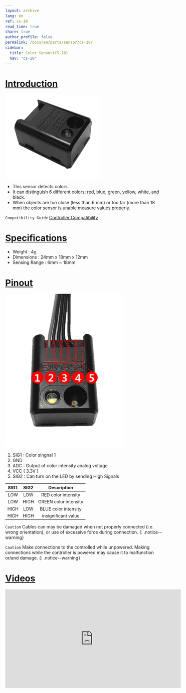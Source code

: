 ```yaml
---
layout: archive
lang: en
ref: cs-10
read_time: true
share: true
author_profile: false
permalink: /docs/en/parts/sensor/cs-10/
sidebar:
  title: Color Sensor(CS-10)
  nav: "cs-10"
---
```


# [Introduction](#introduction)

![](/assets/images/parts/sensors/cs-10_product.png)

- This sensor detects colors.
- It can distinguish 6 different colors; red, blue, green, yellow, white, and black.
- When objects are too close (less than 6 mm) or too far (more than 18 mm) the color sensor is unable measure values properly.

`Compatibility Guide` [Controller Compatibility]

# [Specifications](#specifications)

- Weight : 4g
- Dimensions : 24mm x 18mm x 12mm
- Sensing Range : 6mm ~ 18mm

# [Pinout](#pinout)

![](/assets/images/parts/sensors/cs-10_pinout.gif)

1. SIG1 : Color singnal 1
2. GND
3. ADC : Output of color intensity analog voltage
4. VCC ( 3.3V )
5. SIG2 : Can turn on the LED by sending High Signals
 
|SIG1|SIG2|Description|
|:---:|:---:|:---:|
|LOW|LOW|RED color intensity|
|LOW|HIGH|GREEN color intensity|
|HIGH|LOW|BLUE color intensity|
|HIGH|HIGH|insignificant value|

`Caution` Cables can may be damaged when not properly connected (i.e. wrong orientation), or use of excessive force during connection.
{: .notice--warning}

`Caution` Make connections to the controlled while unpowered. Making connections while the controller is powered may cause it to malfunction or/and damage.
{: .notice--warning}

# [Videos](#videos)

<iframe width="560" height="315" src="https://www.youtube.com/embed/8XRVIbXkpzw" frameborder="0" allowfullscreen></iframe>

[Controller Compatibility]: /docs/en/faq/controller_compatibility/
